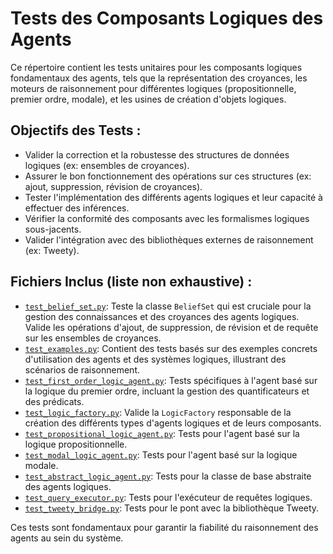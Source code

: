 # Tests des Composants Logiques des Agents

Ce répertoire contient les tests unitaires pour les composants logiques fondamentaux des agents, tels que la représentation des croyances, les moteurs de raisonnement pour différentes logiques (propositionnelle, premier ordre, modale), et les usines de création d'objets logiques.

## Objectifs des Tests :

*   Valider la correction et la robustesse des structures de données logiques (ex: ensembles de croyances).
*   Assurer le bon fonctionnement des opérations sur ces structures (ex: ajout, suppression, révision de croyances).
*   Tester l'implémentation des différents agents logiques et leur capacité à effectuer des inférences.
*   Vérifier la conformité des composants avec les formalismes logiques sous-jacents.
*   Valider l'intégration avec des bibliothèques externes de raisonnement (ex: Tweety).

## Fichiers Inclus (liste non exhaustive) :

*   [`test_belief_set.py`](test_belief_set.py:1): Teste la classe `BeliefSet` qui est cruciale pour la gestion des connaissances et des croyances des agents logiques. Valide les opérations d'ajout, de suppression, de révision et de requête sur les ensembles de croyances.
*   [`test_examples.py`](test_examples.py:1): Contient des tests basés sur des exemples concrets d'utilisation des agents et des systèmes logiques, illustrant des scénarios de raisonnement.
*   [`test_first_order_logic_agent.py`](test_first_order_logic_agent.py:1): Tests spécifiques à l'agent basé sur la logique du premier ordre, incluant la gestion des quantificateurs et des prédicats.
*   [`test_logic_factory.py`](test_logic_factory.py:1): Valide la `LogicFactory` responsable de la création des différents types d'agents logiques et de leurs composants.
*   [`test_propositional_logic_agent.py`](test_propositional_logic_agent.py:1): Tests pour l'agent basé sur la logique propositionnelle.
*   [`test_modal_logic_agent.py`](test_modal_logic_agent.py:1): Tests pour l'agent basé sur la logique modale.
*   [`test_abstract_logic_agent.py`](test_abstract_logic_agent.py:1): Tests pour la classe de base abstraite des agents logiques.
*   [`test_query_executor.py`](test_query_executor.py:1): Tests pour l'exécuteur de requêtes logiques.
*   [`test_tweety_bridge.py`](test_tweety_bridge.py:1): Tests pour le pont avec la bibliothèque Tweety.

Ces tests sont fondamentaux pour garantir la fiabilité du raisonnement des agents au sein du système.